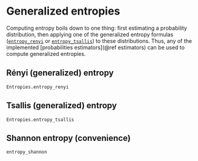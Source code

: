 # Generalized entropies

Computing entropy boils down to one thing: first estimating a probability distribution, then applying one of the generalized entropy formulas ([`entropy_renyi`](@ref) or [`entropy_tsallis`](@ref)) to these distributions. Thus, any of the implemented [probabilities estimators](@ref estimators) can be used to compute generalized entropies.

## Rényi (generalized) entropy

```@docs
Entropies.entropy_renyi
```

## Tsallis (generalized) entropy

```@docs
Entropies.entropy_tsallis
```

## Shannon entropy (convenience)
```@docs
entropy_shannon
```
